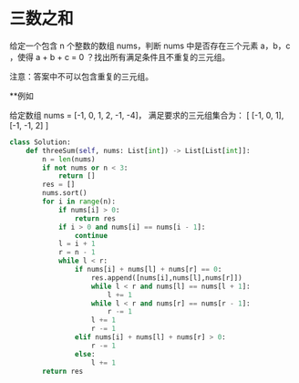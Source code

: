 # 三数之和
给定一个包含 n 个整数的数组 nums，判断 nums 中是否存在三个元素 a，b，c ，使得 a + b + c = 0 ？找出所有满足条件且不重复的三元组。

注意：答案中不可以包含重复的三元组。


**例如

给定数组 nums = [-1, 0, 1, 2, -1, -4]，
满足要求的三元组集合为：
[
  [-1, 0, 1],
  [-1, -1, 2]
]

```python
class Solution:
    def threeSum(self, nums: List[int]) -> List[List[int]]:
        n = len(nums)
        if not nums or n < 3:
            return []
        res = []
        nums.sort()
        for i in range(n):
            if nums[i] > 0:
                return res
            if i > 0 and nums[i] == nums[i - 1]:
                continue
            l = i + 1
            r = n - 1
            while l < r:
                if nums[i] + nums[l] + nums[r] == 0:
                    res.append([nums[i],nums[l],nums[r]])
                    while l < r and nums[l] == nums[l + 1]:
                        l += 1
                    while l < r and nums[r] == nums[r - 1]:
                        r -= 1
                    l += 1
                    r -= 1
                elif nums[i] + nums[l] + nums[r] > 0:
                    r -= 1
                else:
                    l += 1
        return res
```
